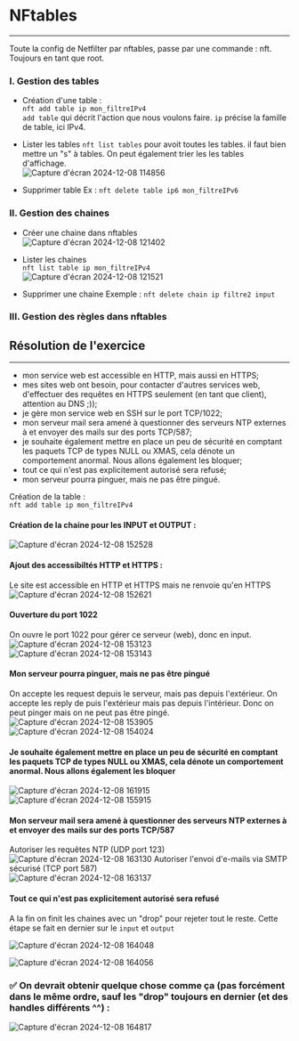 # NFtables
---
Toute la config de Netfilter par nftables, passe par une commande : nft. Toujours en tant que root.  

### I. Gestion des tables
* Création d'une table :  
`nft add table ip mon_filtreIPv4`  
`add table` qui décrit l'action que nous voulons faire. `ip` précise la famille de table, ici IPv4.

* Lister les tables
`nft list tables` pour avoit toutes les tables. il faut bien mettre un "s" à tables. On peut également trier les les tables d'affichage.  
![Capture d'écran 2024-12-08 114856](https://github.com/user-attachments/assets/52849a42-e4d3-4a27-a013-b06ab58ca30a)

* Supprimer table
Ex : `nft delete table ip6 mon_filtreIPv6`

### II. Gestion des chaines  
* Créer une chaine dans nftables  
![Capture d'écran 2024-12-08 121402](https://github.com/user-attachments/assets/53ffe043-42f6-4711-b985-10bb39aad4ff)

* Lister les chaines  
`nft list table ip mon_filtreIPv4`  
![Capture d'écran 2024-12-08 121521](https://github.com/user-attachments/assets/c78f36c7-4d9f-4fb0-aab2-9a2b434dd4ba)

* Supprimer une chaine
Exemple : `nft delete chain ip filtre2 input`  

### III. Gestion des règles dans nftables



## Résolution de l'exercice  
---

* mon service web est accessible en HTTP, mais aussi en HTTPS;
* mes sites web ont besoin, pour contacter d'autres services web, d'effectuer des requêtes en HTTPS seulement (en tant que client), attention au DNS ;));
* je gère mon service web en SSH sur le port TCP/1022;
* mon serveur mail sera amené à questionner des serveurs NTP externes à et envoyer des mails sur des ports TCP/587;
* je souhaite également mettre en place un peu de sécurité en comptant les paquets TCP de types NULL ou XMAS, cela dénote un comportement anormal. Nous allons également les bloquer;
* tout ce qui n'est pas explicitement autorisé sera refusé;
* mon serveur pourra pinguer, mais ne pas être pingué.

Création de la table :  
`nft add table ip mon_filtreIPv4`  

#### Création de la chaine pour les INPUT et OUTPUT :  

![Capture d'écran 2024-12-08 152528](https://github.com/user-attachments/assets/a74a95fd-c2b5-4f54-b1f7-27f638599b7c)

#### Ajout des accessibiltés HTTP et HTTPS :  
Le site est accessible en HTTP et HTTPS mais ne renvoie qu'en HTTPS  
![Capture d'écran 2024-12-08 152621](https://github.com/user-attachments/assets/8f0a1b2f-bfbb-4de0-8f7d-3d33df36ebf8)


#### Ouverture du port 1022  
On ouvre le port 1022 pour gérer ce serveur (web), donc en input.  
![Capture d'écran 2024-12-08 153123](https://github.com/user-attachments/assets/389f814d-7d2b-464c-9f66-7425c1fac238)
![Capture d'écran 2024-12-08 153143](https://github.com/user-attachments/assets/34d83fe3-9aef-4285-9ab5-efed1b3887e6)

#### Mon serveur pourra pinguer, mais ne pas être pingué  
On accepte les request depuis le serveur, mais pas depuis l'extérieur. On accepte les reply de puis l'extérieur mais pas depuis l'intérieur. Donc on peut pinger mais on ne peut pas être pingé.  
![Capture d'écran 2024-12-08 153905](https://github.com/user-attachments/assets/10e93920-e0a8-4730-a34e-4b34d76eff7b)
![Capture d'écran 2024-12-08 154024](https://github.com/user-attachments/assets/8eec3a30-ec84-41c7-98ce-91b37516274d)

#### Je souhaite également mettre en place un peu de sécurité en comptant les paquets TCP de types NULL ou XMAS, cela dénote un comportement anormal. Nous allons également les bloquer  
![Capture d'écran 2024-12-08 161915](https://github.com/user-attachments/assets/e7b13f75-19c3-40de-823d-4896350f422f)
![Capture d'écran 2024-12-08 155915](https://github.com/user-attachments/assets/d33d065b-599d-47dc-86ae-426b5b8e5370)

#### Mon serveur mail sera amené à questionner des serveurs NTP externes à et envoyer des mails sur des ports TCP/587  
Autoriser les requêtes NTP (UDP port 123)  
![Capture d'écran 2024-12-08 163130](https://github.com/user-attachments/assets/fa7ea739-acb9-4dc9-b604-c2fc3fdb47d5)
Autoriser l'envoi d'e-mails via SMTP sécurisé (TCP port 587)  
![Capture d'écran 2024-12-08 163137](https://github.com/user-attachments/assets/18120edc-869a-414d-ae37-8b6c7e5ee26b)


#### Tout ce qui n'est pas explicitement autorisé sera refusé  
A la fin on finit les chaines avec un "drop" pour rejeter tout le reste. Cette étape se fait en dernier sur le `input` et `output`  

![Capture d'écran 2024-12-08 164048](https://github.com/user-attachments/assets/2e35e567-794d-4ff8-970d-29bccd7b40e0)

![Capture d'écran 2024-12-08 164056](https://github.com/user-attachments/assets/41b3b32d-25dc-4bc9-ab7a-ae7142e2ae74)

 ### :white_check_mark: On devrait obtenir quelque chose comme ça (pas forcément dans le même ordre, sauf les "drop" toujours en dernier (et des handles différents ^^) :  
![Capture d'écran 2024-12-08 164817](https://github.com/user-attachments/assets/99c38b70-2ea9-4d50-a05d-d7750bd1e0a4)
